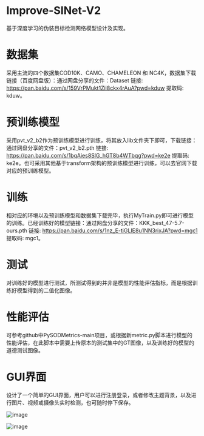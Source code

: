 # Improve-SINet-V2
基于深度学习的伪装目标检测网络模型设计及实现。
# 数据集
采用主流的四个数据集COD10K、CAMO、CHAMELEON 和 NC4K，数据集下载链接（百度网盘版）：通过网盘分享的文件：Dataset
链接: https://pan.baidu.com/s/159VrPMukt1Zii8ckx4rAuA?pwd=kduw 提取码: kduw。
# 预训练模型
采用pvt_v2_b2作为预训练模型进行训练，将其放入lib文件夹下即可，下载链接：通过网盘分享的文件：pvt_v2_b2.pth
链接: https://pan.baidu.com/s/1bqAies8SlG_hGT8b4WTbqg?pwd=ke2e 提取码: ke2e。也可采用其他基于transform架构的预训练模型进行训练，可以去官网下载对应的预训练模型。
# 训练
相对应的环境以及预训练模型和数据集下载完毕，执行MyTrain.py即可进行模型的训练。已经训练好的模型链接：通过网盘分享的文件：KKK_best_47-5.7-ours.pth
链接: https://pan.baidu.com/s/1nz_E-tiGLIE8u1NN3rixJA?pwd=mgc1 提取码: mgc1。
# 测试
对训练好的模型进行测试，所测试得到的并非是模型的性能评估指标，而是根据训练好模型得到的二值化图像。
# 性能评估
可参考github中PySODMetrics-main项目，或根据新metric.py脚本进行模型的性能评估，在此脚本中需要上传原本的测试集中的GT图像，以及训练好的模型的道德测试图像。
# GUI界面
设计了一个简单的GUI界面，用户可以进行注册登录，或者修改主题背景，以及进行图片、视频或摄像头实时检测，也可随时停下保存。

![image](https://github.com/user-attachments/assets/0b463f55-029f-4fc6-80b2-c621b1f42aa5)

![image](https://github.com/user-attachments/assets/87cc27cf-98c6-4998-b531-85fa20b62ce1)




